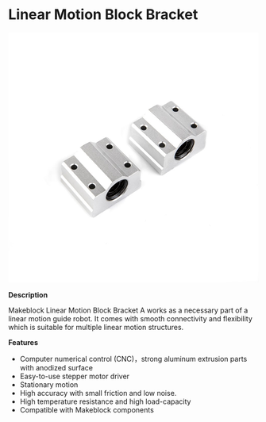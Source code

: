 # Linear Motion Block Bracket

![](../../../../.gitbook/assets/0%20%2859%29.jpeg)

**Description**

Makeblock Linear Motion Block Bracket A works as a necessary part of a linear motion guide robot. It comes with smooth connectivity and flexibility which is suitable for multiple linear motion structures.

**Features**

* Computer numerical control \(CNC\)，strong aluminum extrusion parts with anodized surface
* Easy-to-use stepper motor driver
* Stationary motion
* High accuracy with small friction and low noise.
* High temperature resistance and high load-capacity
* Compatible with Makeblock components

